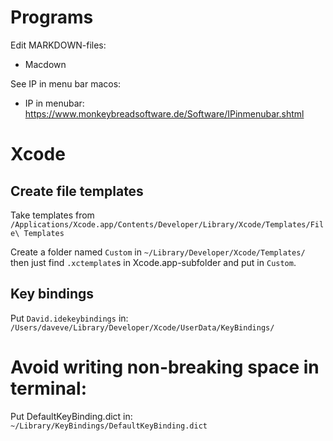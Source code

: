 # Programs

Edit MARKDOWN-files:

- Macdown

See IP in menu bar macos:

- IP in menubar:
  https://www.monkeybreadsoftware.de/Software/IPinmenubar.shtml


# Xcode

## Create file templates

Take templates from `/Applications/Xcode.app/Contents/Developer/Library/Xcode/Templates/File\ Templates`

Create a folder named `Custom` in `~/Library/Developer/Xcode/Templates/` then just find `.xctemplate`s in Xcode.app-subfolder and put in `Custom`.

## Key bindings

Put `David.idekeybindings` in:
`/Users/daveve/Library/Developer/Xcode/UserData/KeyBindings/`

# Avoid writing non-breaking space in terminal: 

Put DefaultKeyBinding.dict in:
`~/Library/KeyBindings/DefaultKeyBinding.dict`
